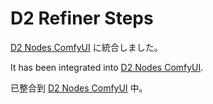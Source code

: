 # D2 Refiner Steps

[D2 Nodes ComfyUI](https://github.com/da2el-ai/D2-nodes-ComfyUI) に統合しました。

It has been integrated into [D2 Nodes ComfyUI](https://github.com/da2el-ai/D2-nodes-ComfyUI).

已整合到 [D2 Nodes ComfyUI](https://github.com/da2el-ai/D2-nodes-ComfyUI) 中。
